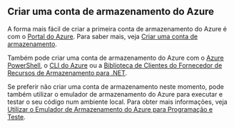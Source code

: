## <a name="create-an-azure-storage-account"></a>Criar uma conta de armazenamento do Azure
A forma mais fácil de criar a primeira conta de armazenamento do Azure é com o [Portal do Azure](https://portal.azure.com). Para saber mais, veja [Criar uma conta de armazenamento](../articles/storage/storage-create-storage-account.md#create-a-storage-account).

Também pode criar uma conta de armazenamento do Azure com o [Azure PowerShell](../articles/storage/storage-powershell-guide-full.md), o [CLI do Azure](../articles/storage/storage-azure-cli.md) ou a [Biblioteca de Clientes do Fornecedor de Recursos de Armazenamento para .NET](https://msdn.microsoft.com/library/azure/mt131037.aspx).

Se preferir não criar uma conta de armazenamento neste momento, pode também utilizar o emulador de armazenamento do Azure para executar e testar o seu código num ambiente local. Para obter mais informações, veja [Utilizar o Emulador de Armazenamento do Azure para Programação e Teste](../articles/storage/storage-use-emulator.md).



<!--HONumber=Nov16_HO2-->


